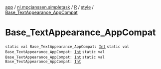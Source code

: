 [app](../../../index.md) / [nl.mpcjanssen.simpletask](../../index.md) / [R](../index.md) / [style](index.md) / [Base_TextAppearance_AppCompat](.)

# Base_TextAppearance_AppCompat

`static val Base_TextAppearance_AppCompat: `[`Int`](https://kotlinlang.org/api/latest/jvm/stdlib/kotlin/-int/index.html)
`static val Base_TextAppearance_AppCompat: `[`Int`](https://kotlinlang.org/api/latest/jvm/stdlib/kotlin/-int/index.html)
`static val Base_TextAppearance_AppCompat: `[`Int`](https://kotlinlang.org/api/latest/jvm/stdlib/kotlin/-int/index.html)
`static val Base_TextAppearance_AppCompat: `[`Int`](https://kotlinlang.org/api/latest/jvm/stdlib/kotlin/-int/index.html)